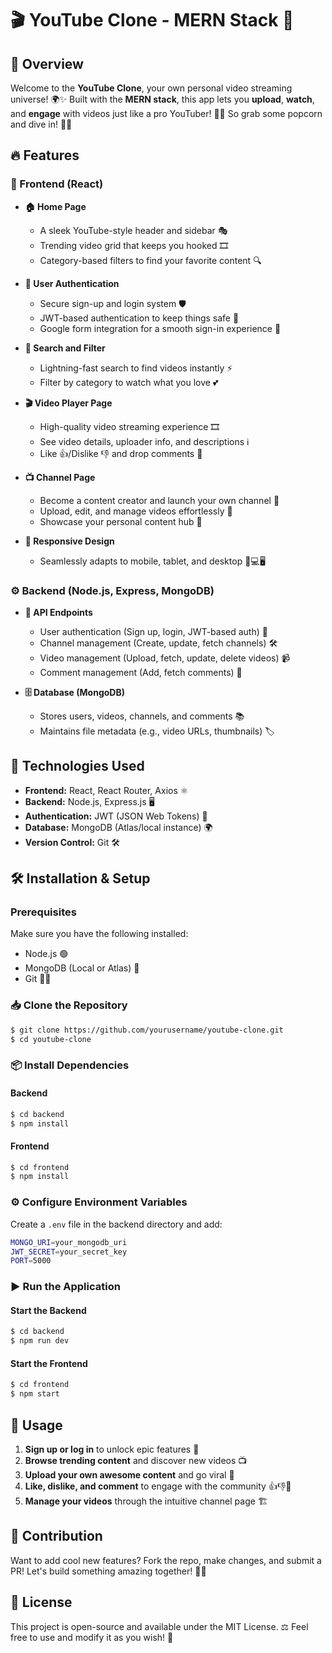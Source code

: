 # 🎬 YouTube Clone - MERN Stack 🚀

## 🌟 Overview
Welcome to the **YouTube Clone**, your own personal video streaming universe! 🌍✨ Built with the **MERN stack**, this app lets you **upload**, **watch**, and **engage** with videos just like a pro YouTuber! 🎥🍿 So grab some popcorn and dive in! 🍿🔥

## 🔥 Features

### 🎨 Frontend (React)
- **🏠 Home Page**
  - A sleek YouTube-style header and sidebar 🎭
  - Trending video grid that keeps you hooked 🎞️
  - Category-based filters to find your favorite content 🔍
  
- **🔐 User Authentication**
  - Secure sign-up and login system 🛡️
  - JWT-based authentication to keep things safe 🔏
  - Google form integration for a smooth sign-in experience 📲
  
- **🎯 Search and Filter**
  - Lightning-fast search to find videos instantly ⚡
  - Filter by category to watch what you love 💕
  
- **🎬 Video Player Page**
  - High-quality video streaming experience 🎞️
  - See video details, uploader info, and descriptions ℹ️
  - Like 👍/Dislike 👎 and drop comments 💬
  
- **📺 Channel Page**
  - Become a content creator and launch your own channel 🚀
  - Upload, edit, and manage videos effortlessly 🎥
  - Showcase your personal content hub 📜
  
- **📱 Responsive Design**
  - Seamlessly adapts to mobile, tablet, and desktop 📲💻🖥️

### ⚙️ Backend (Node.js, Express, MongoDB)
- **📡 API Endpoints**
  - User authentication (Sign up, login, JWT-based auth) 🔐
  - Channel management (Create, update, fetch channels) 🛠️
  - Video management (Upload, fetch, update, delete videos) 📹
  - Comment management (Add, fetch comments) 💬

- **🗄️ Database (MongoDB)**
  - Stores users, videos, channels, and comments 📚
  - Maintains file metadata (e.g., video URLs, thumbnails) 🏷️

## 🚀 Technologies Used
- **Frontend:** React, React Router, Axios ⚛️
- **Backend:** Node.js, Express.js 🖥️
- **Authentication:** JWT (JSON Web Tokens) 🔑
- **Database:** MongoDB (Atlas/local instance) 🌍
- **Version Control:** Git 🛠️

## 🛠️ Installation & Setup
### Prerequisites
Make sure you have the following installed:
- Node.js 🟢
- MongoDB (Local or Atlas) 🍃
- Git 🧑‍💻

### 📥 Clone the Repository
```sh
$ git clone https://github.com/yourusername/youtube-clone.git
$ cd youtube-clone
```

### 📦 Install Dependencies
#### Backend
```sh
$ cd backend
$ npm install
```
#### Frontend
```sh
$ cd frontend
$ npm install
```

### ⚙️ Configure Environment Variables
Create a `.env` file in the backend directory and add:
```sh
MONGO_URI=your_mongodb_uri
JWT_SECRET=your_secret_key
PORT=5000
```

### ▶️ Run the Application
#### Start the Backend
```sh
$ cd backend
$ npm run dev
```
#### Start the Frontend
```sh
$ cd frontend
$ npm start
```

## 🎯 Usage
1. **Sign up or log in** to unlock epic features 🔐
2. **Browse trending content** and discover new videos 📺
3. **Upload your own awesome content** and go viral 🌟
4. **Like, dislike, and comment** to engage with the community 👍👎💬
5. **Manage your videos** through the intuitive channel page 🏗️

## 🤝 Contribution
Want to add cool new features? Fork the repo, make changes, and submit a PR! Let's build something amazing together! 🚀✨

## 📜 License
This project is open-source and available under the MIT License. ⚖️ Feel free to use and modify it as you wish! 🎉
